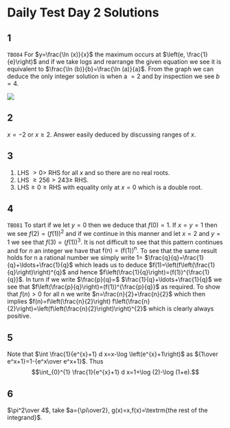 # Daily Test Day 2 Solutions
## 1
`TBO84`
For $y=\frac{\ln (x)}{x}$ the maximum occurs at $\left(e, \frac{1}{e}\right)$ and if we take logs and rearrange the given equation we see it is equivalent to $\frac{\ln (b)}{b}=\frac{\ln (a)}{a}$. From the graph we can deduce the only integer solution is when a $=2$ and by inspection we see $b=4$.

![](https://cdn.mathpix.com/snip/images/LhxZw1zyR2mVtYfclU0yT_q_KvZebNkkxlb-kvAhllI.original.fullsize.png)
## 2

$x=-2$ or $x\geq2$. Answer easily deduced by discussing ranges of $x$.

## 3
1) LHS $>0>$ RHS for all $x$ and so there are no real roots.
2) LHS $\geqslant 256>243 \geqslant$ RHS.
3) $\mathrm{LHS} \geqslant 0 \geqslant \mathrm{RHS}$ with equality only at $x=0$ which is a double root.

## 4
`TBO81`
To start if we let $y=0$ then we deduce that $f(0)=1$. If $x=y=1$ then we see $f(2)=(f(1))^{2}$ and if we continue in this manner and let $x=2$ and $y=1$ we see that $f(3)=(f(1))^{3}$. It is not difficult to see that this pattern continues and for $n$ an integer we have that $\mathrm{f}(\mathrm{n})=(\mathrm{f}(1))^{\mathrm{n}}$. To see that the same result holds for $\mathrm{n}$ a rational number we simply write $1=$ $\frac{q}{q}=\frac{1}{q}+\ldots+\frac{1}{q}$ which leads us to deduce $f(1)=\left(f\left(\frac{1}{q}\right)\right)^{q}$ and hence $f\left(\frac{1}{q}\right)=(f(1))^{\frac{1}{q}}$. In turn if we write $\frac{p}{q}=$ $\frac{1}{q}+\ldots+\frac{1}{q}$ we see that $f\left(\frac{p}{q}\right)=(f(1))^{\frac{p}{q}}$ as required. To show that $f(n)>0$ for all n we write $n=\frac{n}{2}+\frac{n}{2}$ which then implies $f(n)=f\left(\frac{n}{2}\right) f\left(\frac{n}{2}\right)=\left(f\left(\frac{n}{2}\right)\right)^{2}$ which is clearly always positive.

## 5

Note that $\int \frac{1}{e^{x}+1} d x=x-\log \left(e^{x}+1\right)$ as ${1\over e^x+1}=1-{e^x\over e^x+1}$. Thus $$\int_{0}^{1} \frac{1}{e^{x}+1} d x=1+\log (2)-\log (1+e).$$
## 6
$\pi^2\over 4$, take $a={\pi\over2}, g(x)=x,f(x)=\textrm{the rest of the integrand}$.